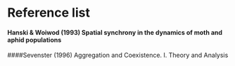 # Reference list

#### Hanski & Woiwod (1993) Spatial synchrony in the dynamics of moth and aphid populations

####Sevenster (1996) Aggregation and Coexistence. I. Theory and Analysis
